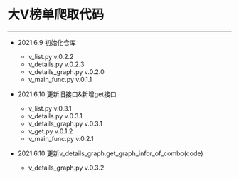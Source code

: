 # 大V榜单爬取代码
--------------------------------------------------------
* 2021.6.9 初始化仓库
    * v_list.py v.0.2.2
    * v_details.py v.0.2.3
    * v_details_graph.py v.0.2.0
    * v_main_func.py v.0.1.1
  
* 2021.6.10 更新旧接口&新增get接口
    * v_list.py v.0.3.1
    * v_details.py v.0.3.1
    * v_details_graph.py v.0.3.1
    * v_get.py v.0.1.2
    * v_main_func.py v.0.2.1

* 2021.6.10 更新v_details_graph.get_graph_infor_of_combo(code)
    * v_details_graph.py v.0.3.2
